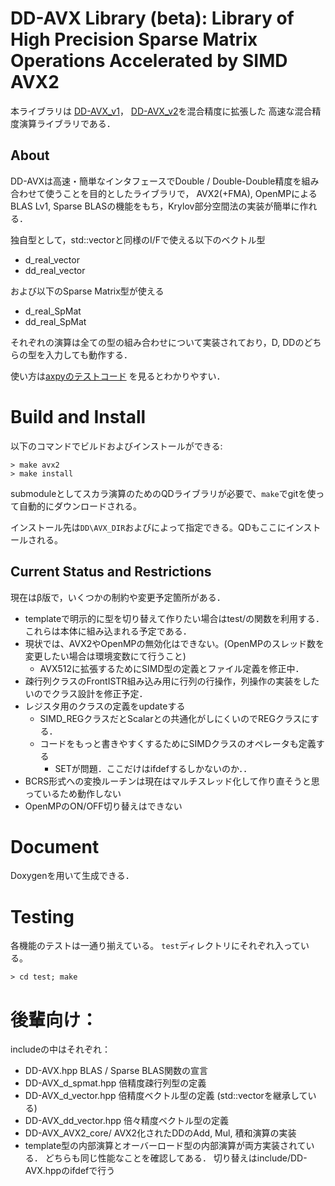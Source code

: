 # DD-AVX Library (beta): Library of High Precision Sparse Matrix Operations Accelerated by SIMD AVX2
本ライブラリは
[DD-AVX\_v1](https://github.com/t-hishinuma/DD-AVX_v3/)，
[DD-AVX\_v2](https://github.com/t-hishinuma/DD-AVX_v2/)を混合精度に拡張した
高速な混合精度演算ライブラリである．

## About
DD-AVXは高速・簡単なインタフェースでDouble / Double-Double精度を組み合わせて使うことを目的としたライブラリで，
AVX2(+FMA), OpenMPによるBLAS Lv1, Sparse BLASの機能をもち，Krylov部分空間法の実装が簡単に作れる．

独自型として，std::vectorと同様のI/Fで使える以下のベクトル型
* d\_real\_vector
* dd\_real\_vector

および以下のSparse Matrix型が使える
* d\_real\_SpMat
* dd\_real\_SpMat

それぞれの演算は全ての型の組み合わせについて実装されており，D, DDのどちらの型を入力しても動作する．

使い方は[axpyのテストコード](https://github.com/t-hishinuma/DD-AVX_v3/blob/master/test/vector_blas/axpy.cpp)
を見るとわかりやすい．


# Build and Install

以下のコマンドでビルドおよびインストールができる:

```
> make avx2
> make install
```

submoduleとしてスカラ演算のためのQDライブラリが必要で、`make`でgitを使って自動的にダウンロードされる。

インストール先は`DD\AVX_DIR`およびによって指定できる。QDもここにインストールされる。

## Current Status and Restrictions
現在はβ版で，いくつかの制約や変更予定箇所がある．
* templateで明示的に型を切り替えて作りたい場合はtest/の関数を利用する．これらは本体に組み込まれる予定である．
* 現状では、AVX2やOpenMPの無効化はできない。(OpenMPのスレッド数を変更したい場合は環境変数にて行うこと)
	* AVX512に拡張するためにSIMD型の定義とファイル定義を修正中．
* 疎行列クラスのFrontISTR組み込み用に行列の行操作，列操作の実装をしたいのでクラス設計を修正予定．
* レジスタ用のクラスの定義をupdateする
	* SIMD\_REGクラスだとScalarとの共通化がしにくいのでREGクラスにする．
	* コードをもっと書きやすくするためにSIMDクラスのオペレータも定義する
		* SETが問題．ここだけはifdefするしかないのか．．
* BCRS形式への変換ルーチンは現在はマルチスレッド化して作り直そうと思っているため動作しない
* OpenMPのON/OFF切り替えはできない

# Document

Doxygenを用いて生成できる．

# Testing
各機能のテストは一通り揃えている。
`test`ディレクトリにそれぞれ入っている。

```
> cd test; make
```

# 後輩向け：
includeの中はそれぞれ：
* DD-AVX.hpp
BLAS / Sparse BLAS関数の宣言
* DD-AVX\_d\_spmat.hpp
倍精度疎行列型の定義
* DD-AVX\_d\_vector.hpp
倍精度ベクトル型の定義 (std::vector<double>を継承している)
* DD-AVX\_dd\_vector.hpp
倍々精度ベクトル型の定義
* DD-AVX\_AVX2\_core/
AVX2化されたDDのAdd, Mul, 積和演算の実装
* template型の内部演算とオーバーロード型の内部演算が両方実装されている．
どちらも同じ性能なことを確認してある．
切り替えはinclude/DD-AVX.hppのifdefで行う
